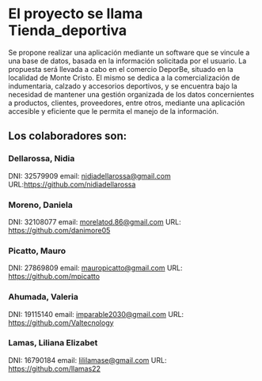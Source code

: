 # El proyecto se llama Tienda_deportiva
Se propone realizar una aplicación mediante un software que se vincule a una base de datos, basada en la información solicitada por el usuario. La propuesta será llevada a cabo en el comercio DeporBe, situado en la localidad de Monte Cristo. El mismo se dedica a la comercialización de indumentaria, calzado y accesorios deportivos, y se encuentra bajo la necesidad de mantener una gestión organizada de los datos concernientes a productos, clientes, proveedores, entre otros, mediante una aplicación accesible y eficiente que le permita el manejo de la información. 

## Los colaboradores son:
### Dellarossa, Nidia 
DNI: 32579909
email: nidiadellarossa@gmail.com
URL:https://github.com/nidiadellarossa

### Moreno, Daniela
DNI: 32108077
email: morelatod.86@gmail.com
URL: https://github.com/danimore05

### Picatto, Mauro
DNI: 27869809
email: mauropicatto@gmail.com
URL: https://github.com/mpicatto

### Ahumada, Valeria
DNI: 19115140
email: imparable2030@gmail.com
URL: https://github.com/Valtecnology

### Lamas, Liliana Elizabet 
DNI: 16790184
email: lililamase@gmail.com 
URL: https://github.com/llamas22
